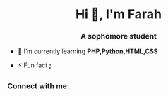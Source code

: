 <h1 align="center">Hi 👋, I'm Farah</h1>
<h3 align="center">A sophomore student</h3>

- 🌱 I’m currently learning **PHP,Python,HTML,CSS**

- ⚡ Fun fact **;**

<h3 align="left">Connect with me:</h3>
<p align="left">
</p>
